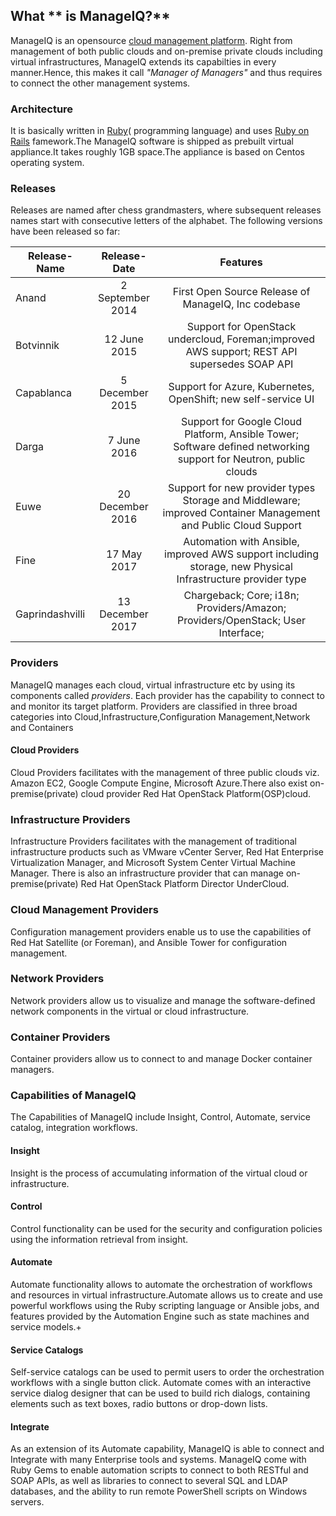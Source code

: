 ## What ** is ManageIQ?**

ManageIQ is an opensource [cloud management platform](https://en.wikipedia.org/wiki/Cloud_management).
Right from management of both public clouds and on-premise private clouds including virtual infrastructures, ManageIQ extends its capabilties in every manner.Hence, this makes it call _"Manager of Managers"_ and thus requires to connect the other management systems.


### Architecture
It is basically written in [Ruby](https://www.ruby-lang.org/en/about/)\( programming language\) and uses [Ruby on Rails](https://en.wikipedia.org/wiki/Ruby_on_Rails) famework.The ManageIQ software is shipped as prebuilt virtual appliance.It takes roughly 1GB space.The appliance is based on Centos operating system.

### Releases

Releases are named after chess grandmasters, where subsequent releases names start with consecutive letters of the alphabet.
The following versions have been released so far:

| Release-Name    | Release-Date      | Features                    |
|-----------------|:-----------------:|:----------------------------------------------------------:|
|    Anand        | 2 September 2014  | First Open Source Release of ManageIQ, Inc codebase |
|   Botvinnik     | 12 June 2015      | Support for OpenStack undercloud, Foreman;improved AWS support; REST API supersedes SOAP API |
| Capablanca      | 5 December 2015   | Support for Azure, Kubernetes, OpenShift; new self-service UI
| Darga           | 7 June 2016       | Support for Google Cloud Platform, Ansible Tower; Software defined networking support for Neutron, public clouds|
| Euwe            | 20 December 2016  | Support for new provider types Storage and Middleware; improved Container Management and Public Cloud Support |
| Fine            | 17 May 2017       | Automation with Ansible, improved AWS support including storage, new Physical Infrastructure provider type |
| Gaprindashvilli | 13 December 2017  | Chargeback; Core; i18n; Providers/Amazon; Providers/OpenStack; User Interface;

### Providers

ManageIQ manages each cloud, virtual infrastructure etc by using its components called *providers*. Each provider has the capability to connect to and monitor its target platform.
Providers are classified in three broad categories into Cloud,Infrastructure,Configuration Management,Network and Containers

#### Cloud Providers

Cloud Providers facilitates with the management of three public clouds viz. Amazon EC2, Google Compute Engine, Microsoft Azure.There also exist on-premise(private) cloud provider Red Hat OpenStack Platform(OSP)cloud.

### Infrastructure Providers

Infrastructure Providers facilitates with the management of traditional infrastructure products such as VMware vCenter Server, Red Hat Enterprise Virtualization Manager, and Microsoft System Center Virtual Machine Manager. 
There is also an infrastructure provider that can manage on-premise(private) Red Hat OpenStack Platform Director UnderCloud.

### Cloud Management Providers

Configuration management providers enable us to use the capabilities of Red Hat Satellite (or Foreman), and Ansible Tower for configuration management.

### Network Providers

Network providers allow us to visualize and manage the software-defined network components in the  virtual or cloud infrastructure.

### Container Providers

Container providers allow us to connect to and manage Docker container managers.

### Capabilities of ManageIQ

The Capabilities of ManageIQ include Insight, Control, Automate, service catalog, integration workflows.


#### Insight

Insight is the process of accumulating information of the virtual cloud or infrastructure.

#### Control

Control functionality can be used for the security and configuration policies using the information retrieval from insight.

#### Automate

Automate functionality allows to automate the orchestration of workflows and resources in virtual infrastructure.Automate allows us to create and use powerful workflows using the Ruby scripting language or Ansible jobs, and features provided by the Automation Engine such as state machines and service models.+

#### Service Catalogs

Self-service catalogs can be used to permit users to order the orchestration workflows with a single button click. Automate comes with an interactive service dialog designer that can be used to build rich dialogs, containing elements such as text boxes, radio buttons or drop-down lists. 

#### Integrate

As an extension of its Automate capability, ManageIQ is able to connect  and Integrate with many Enterprise tools and systems. ManageIQ come with Ruby Gems to enable automation scripts to connect to both RESTful and SOAP APIs, as well as libraries to connect to several SQL and LDAP databases, and the ability to run remote PowerShell scripts on Windows servers.

